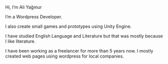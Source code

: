 Hi, I’m Ali Yağmur

I’m a Wordpress Developer. 

I also create small games and prototypes using Unity Engine.

I have studied English Language and Literature but that was mostly because I like literature. 

I have been working as a freelancer for more than 5 years now. I mostly created web pages using wordpress for local companies.

<!---
AliYagmurDev/AliYagmurDev is a ✨ special ✨ repository because its `README.md` (this file) appears on your GitHub profile.
You can click the Preview link to take a look at your changes.
--->
